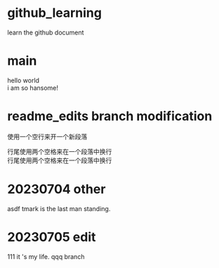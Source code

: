 # github_learning
learn the github document

# main
hello world  
i am so hansome!  

# readme_edits branch modification
使用一个空行来开一个新段落

行尾使用两个空格来在一个段落中换行  
行尾使用两个空格来在一个段落中换行  

# 20230704 other
asdf
tmark is the last man standing.

# 20230705 edit
111
it 's my life. qqq branch
